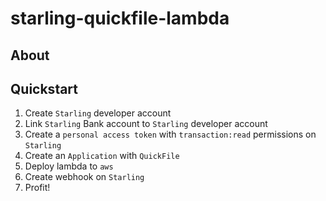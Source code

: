 # starling-quickfile-lambda

## About

## Quickstart
1. Create `Starling` developer account
2. Link `Starling` Bank account to `Starling` developer account
3. Create a `personal access token` with `transaction:read` permissions on `Starling`
4. Create an `Application` with `QuickFile`
5. Deploy lambda to `aws`
6. Create webhook on `Starling`
7. Profit!
